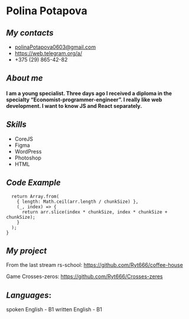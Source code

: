 # **Polina Potapova**

## ***My contacts***

+ <polinaPotapova0603@gmail.com>
+ <https://web.telegram.org/a/>
+ +375 (29) 865-42-82

## ***About me***
#### I am a young specialist. Three days ago I received a diploma in the specialty “Economist-programmer-engineer”. I really like web development. I want to know JS and React separately.

## ***Skills***
* CoreJS
* Figma
* WordPress
* Photoshop
* HTML

## ***Code Example***

```function createChunks(arr, chunkSize) {
  return Array.from(
    { length: Math.ceil(arr.length / chunkSize) },
    (_, index) => {
      return arr.slice(index * chunkSize, index * chunkSize + chunkSize);
    }
  );
}
```
## ***My project***

From the last stream rs-school:
<https://github.com/Ryt666/coffee-house>

Game Crosses-zeros:
<https://github.com/Ryt666/Crosses-zeres>

## ***Languages***:
spoken English - B1
written English - B1

